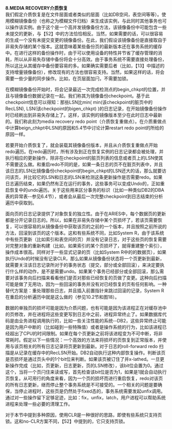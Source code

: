 **8.MEDIA RECOVERY介质恢复**  
我们假定介质恢复是在文件层面或者类似的层面（比如DB空间，表空间等等）。使用模糊镜像备份（也称之为模糊文件归档）来生成该实例，与此同时其他事务也可以操作该实例。由于这个是一个高并发镜像备份方法，该镜像备份中可能包含一些未提交的更新，与【52】中的方法恰恰相反。当然，如果需要的话，可以很容易的生成一个没有未提交变更的镜像备份。在此，我们假设该镜像备份是直接取自于非易失存储的某个版本。这就意味着某些备份页的最新版本还在事务系统的缓存中。在进行这样的备份操作时，由于可以使用设备的特性并节省了缓存管理的消耗，所以从非易失存储中备份将会十分高效。由于事务系统不需要直接处理备份，所以这比从其缓存中备份要容易的多。如果确实需要后者（比如，【13】中描述的支持增量镜像备份），修改现有的方法也很容易支持。当然，如果这样的话，将会需要一些少量的同步操作。比如，在页层面加闩，不需要加锁。  

在模糊镜像备份开始时，将会记录最近一次完成检测点的begin_chkpt的位置，并且与镜像备份数据记录在一起。我们称其为镜像备份checkpoint。基于此checkpoint信息可以得知：那些LSN比min( min(该checkpoint的脏页中的RecLSN),   LSN(该checkpoint的bigen_chkpt) )的日志记录，在开始镜像备份操作时已经刷出到非易失存储上了。这样，该实例的镜像版本至少在此时日志中最新的。我们称此刻为media recovery redo point（介质恢复重做点）。在介质重做点中计算beign_chkpt中LSN的原因和5.4节中讨论计算restart redo point的所给的原因一样。  

若要开始介质恢复了，就会装载其镜像备份版本，并且从介质恢复重做点开始redo遍历。在redo遍历时，所有涉及到正在恢复实例的日志记录都会被处理，并执行相应的更新操作，除非在checkpoint的脏页列表的信息或者页上的LSN使其不需要这么做。和重启redo不同的是，如果一条日志的页不在脏页列表中，并且该日志的LSN比镜像备份checkpoint的begin_chkpt的LSN还大的话，那么就要访问该页，并比较它的LSN和日志的LSN来检测这条更新操作是否需要redo。如果日志遍历结束，如果仍然有正在运行的事务，这些事务可以变成Undo的，正如重启恢复中的undo遍历。关于这些用来区分事务的标识（比如一种类似DB2的DBA表的异常表--参见6.4节），或者会从最后一次完整checkpoint到日志结束的分析遍历中获取到。  

面向页的日志记录提供了对象恢复的独立性。由于在ARIES中，每个数据页的更新都是分开记录日志的。所以，如果在非易失存储中某个页损坏了，若该页需要恢复，可以很容易的从镜像备份中获取该页的之前的一个版本，并且按照之前所说的方法，回滚到该页的这个版本。这和有些系统不同，比如System R，由于该系统中有些页更新（比如索引和表空间的页）并没有记录日志，对于这些页的恢复需要对完整对象的重新构建（比如，如果索引的某个页损坏了，就得重建整个索引），操作成本很高。同样对于一些显式记录的页（比如System R中的的数据页），如果执行Undo的时候没有记录CLR，那么如果从镜像备份状态将一个页更新到最新，就需要关注该日志记录所对于的事务状态（提交，部分或全部回滚），来决定要执行什么样的动作，是不是需要undo。如果某个事务已经部分或全部回滚，那么需要对该事务向后扫描来看看他们是否对那些已经恢复的页做了变更。这种向后扫描可能是做了无用功，因为一些回滚的事务并没有对已经恢复的页有任何影响。一种替代方案是：重处理那些日志，并且插入前置指针来跳过回滚的记录，System R在重启的分析遍历中就是这么做的（参见10.2节和图18）。  

数据的单独页的损坏可能是因为介质问题，也有可能是因为该进程正在对缓存池中的页修改，并在进程将这些变更写到日志中之前，进程异常终止了。如果数据库代码是由业务进程调用执行的，比如一些关注性能的系统--DB2，这些异常终止可能是因为用户中断的（比如碰到一些特殊值）或者是操作系统的行为，比如该进程已经超出了CPU的时间限制。如果在每个页更新之前将该进程变为不可中断，将非常耗时。假定以下一些情况：一个高效的方法来将损坏的页恢复到正常版本，并使用与该页相关的所有日志记录将页更新到最新。对于日志的roll-forward redo 扫描是从记录在缓存中的RecLSN开始。DB2自动执行这种内部恢复操作。判断该页是否损坏是通过页头中的1个bit位来判断。如果该页被订住了并x-lathed。一旦更新操作完成（比如，页更新，日志更新，页的LSN修改），该bit位会置为0。通过这个，当将一个页闩住来读或写，首先检查该bit位是否为1，如果是1就会自动执行页恢复。从可用行的角度来看，因为一个页的损坏而进行重启恢复，redo对该页的所有日志更新，继而停止整个事务系统是不可接受的。一个相关的问题是要确保，当停止进程时，这些页是仍然处于fixed态的，事务系统需要发起unfix调用。通过对一些操作留下足够足迹，比如：fix，unfix，latch，用户进程可以帮助系统进程来处理一些必要的清理工作。  

对于本节中提到多种原因，使用CLR是一种很好的思路，即使有些系统只支持页锁。这和no-CLR方案不同，【52】中提到的，它只支持页锁。
